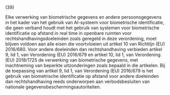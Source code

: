(39)

Elke verwerking van biometrische gegevens en andere persoonsgegevens in het kader van het gebruik van AI-systeem voor biometrische identificatie, die geen verband houdt met het gebruik van systemen voor biometrische identificatie op afstand in real time in openbare ruimten voor rechtshandhavingsdoeleinden zoals geregeld in deze verordening, moet blijven voldoen aan alle eisen die voortvloeien uit artikel 10 van Richtlijn (EU) 2016/680. Voor andere doeleinden dan rechtshandhaving verbieden artikel 9, lid 1, van Verordening (EU) 2016/679 en artikel 10, lid 1, van Verordening (EU) 2018/1725 de verwerking van biometrische gegevens, met inachtneming van beperkte uitzonderingen zoals bepaald in die artikelen. Bij de toepassing van artikel 9, lid 1, van Verordening (EU) 2016/679 is het gebruik van biometrische identificatie op afstand voor andere doeleinden dan rechtshandhaving reeds onderworpen aan verbodsbesluiten van nationale gegevensbeschermingsautoriteiten.
